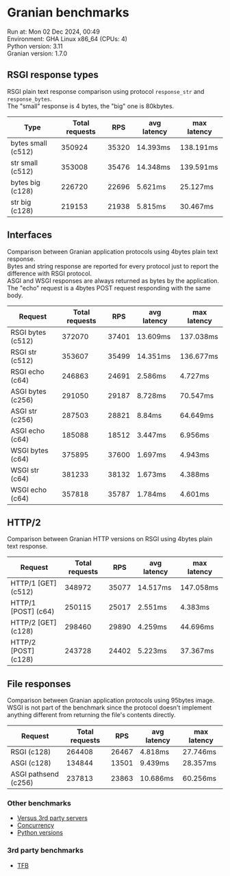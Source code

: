 # Granian benchmarks



Run at: Mon 02 Dec 2024, 00:49    
Environment: GHA Linux x86_64 (CPUs: 4)    
Python version: 3.11    
Granian version: 1.7.0    

## RSGI response types

RSGI plain text response comparison using protocol `response_str` and `response_bytes`.    
The "small" response is 4 bytes, the "big" one is 80kbytes.

| Type | Total requests | RPS | avg latency | max latency |
| --- | --- | --- | --- | --- |
| bytes small (c512) | 350924 | 35320 | 14.393ms | 138.191ms |
| str small (c512) | 353008 | 35476 | 14.348ms | 139.591ms |
| bytes big (c128) | 226720 | 22696 | 5.621ms | 25.127ms |
| str big (c128) | 219153 | 21938 | 5.815ms | 30.467ms |


## Interfaces

Comparison between Granian application protocols using 4bytes plain text response.    
Bytes and string response are reported for every protocol just to report the difference with RSGI protocol.    
ASGI and WSGI responses are always returned as bytes by the application.    
The "echo" request is a 4bytes POST request responding with the same body.

| Request | Total requests | RPS | avg latency | max latency |
| --- | --- | --- | --- | --- |
| RSGI bytes (c512) | 372070 | 37401 | 13.609ms | 137.038ms |
| RSGI str (c512) | 353607 | 35499 | 14.351ms | 136.677ms |
| RSGI echo (c64) | 246863 | 24691 | 2.586ms | 4.727ms |
| ASGI bytes (c256) | 291050 | 29187 | 8.728ms | 70.547ms |
| ASGI str (c256) | 287503 | 28821 | 8.84ms | 64.649ms |
| ASGI echo (c64) | 185088 | 18512 | 3.447ms | 6.956ms |
| WSGI bytes (c64) | 375895 | 37600 | 1.697ms | 4.943ms |
| WSGI str (c64) | 381233 | 38132 | 1.673ms | 4.388ms |
| WSGI echo (c64) | 357818 | 35787 | 1.784ms | 4.601ms |


## HTTP/2

Comparison between Granian HTTP versions on RSGI using 4bytes plain text response.

| Request | Total requests | RPS | avg latency | max latency |
| --- | --- | --- | --- | --- |
| HTTP/1 [GET] (c512) | 348972 | 35077 | 14.517ms | 147.058ms |
| HTTP/1 [POST] (c64) | 250115 | 25017 | 2.551ms | 4.383ms |
| HTTP/2 [GET] (c128) | 298460 | 29890 | 4.259ms | 44.696ms |
| HTTP/2 [POST] (c128) | 243728 | 24402 | 5.223ms | 37.367ms |


## File responses

Comparison between Granian application protocols using 95bytes image.    
WSGI is not part of the benchmark since the protocol doesn't implement anything different from returning the file's contents directly.

| Request | Total requests | RPS | avg latency | max latency |
| --- | --- | --- | --- | --- |
| RSGI (c128) | 264408 | 26467 | 4.818ms | 27.746ms |
| ASGI (c128) | 134844 | 13501 | 9.439ms | 28.357ms |
| ASGI pathsend (c256) | 237813 | 23863 | 10.686ms | 60.256ms |


### Other benchmarks

- [Versus 3rd party servers](./vs.md)
- [Concurrency](./concurrency.md)
- [Python versions](./pyver.md)

### 3rd party benchmarks

- [TFB](./external/tfb.md)
